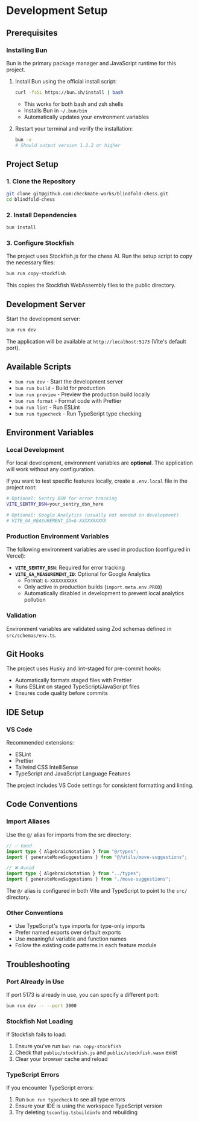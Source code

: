 # Development Setup

## Prerequisites

### Installing Bun

Bun is the primary package manager and JavaScript runtime for this project.

1. Install Bun using the official install script:
   ```bash
   curl -fsSL https://bun.sh/install | bash
   ```
   - This works for both bash and zsh shells
   - Installs Bun in `~/.bun/bin`
   - Automatically updates your environment variables

2. Restart your terminal and verify the installation:
   ```bash
   bun -v
   # Should output version 1.2.2 or higher
   ```

## Project Setup

### 1. Clone the Repository

```bash
git clone git@github.com:checkmate-works/blindfold-chess.git
cd blindfold-chess
```

### 2. Install Dependencies

```bash
bun install
```

### 3. Configure Stockfish

The project uses Stockfish.js for the chess AI. Run the setup script to copy the necessary files:

```bash
bun run copy-stockfish
```

This copies the Stockfish WebAssembly files to the public directory.

## Development Server

Start the development server:

```bash
bun run dev
```

The application will be available at `http://localhost:5173` (Vite's default port).

## Available Scripts

- `bun run dev` - Start the development server
- `bun run build` - Build for production
- `bun run preview` - Preview the production build locally
- `bun run format` - Format code with Prettier
- `bun run lint` - Run ESLint
- `bun run typecheck` - Run TypeScript type checking

## Environment Variables

### Local Development

For local development, environment variables are **optional**. The application will work without any configuration.

If you want to test specific features locally, create a `.env.local` file in the project root:

```bash
# Optional: Sentry DSN for error tracking
VITE_SENTRY_DSN=your_sentry_dsn_here

# Optional: Google Analytics (usually not needed in development)
# VITE_GA_MEASUREMENT_ID=G-XXXXXXXXXX
```

### Production Environment Variables

The following environment variables are used in production (configured in Vercel):

- **`VITE_SENTRY_DSN`**: Required for error tracking
- **`VITE_GA_MEASUREMENT_ID`**: Optional for Google Analytics
  - Format: `G-XXXXXXXXXX`
  - Only active in production builds (`import.meta.env.PROD`)
  - Automatically disabled in development to prevent local analytics pollution

### Validation

Environment variables are validated using Zod schemas defined in `src/schemas/env.ts`.

## Git Hooks

The project uses Husky and lint-staged for pre-commit hooks:
- Automatically formats staged files with Prettier
- Runs ESLint on staged TypeScript/JavaScript files
- Ensures code quality before commits

## IDE Setup

### VS Code

Recommended extensions:
- ESLint
- Prettier
- Tailwind CSS IntelliSense
- TypeScript and JavaScript Language Features

The project includes VS Code settings for consistent formatting and linting.

## Code Conventions

### Import Aliases

Use the `@/` alias for imports from the src directory:

```typescript
// ✅ Good
import type { AlgebraicNotation } from "@/types";
import { generateMoveSuggestions } from "@/utils/move-suggestions";

// ❌ Avoid
import type { AlgebraicNotation } from "../types";
import { generateMoveSuggestions } from "./move-suggestions";
```

The `@/` alias is configured in both Vite and TypeScript to point to the `src/` directory.

### Other Conventions

- Use TypeScript's `type` imports for type-only imports
- Prefer named exports over default exports
- Use meaningful variable and function names
- Follow the existing code patterns in each feature module

## Troubleshooting

### Port Already in Use

If port 5173 is already in use, you can specify a different port:

```bash
bun run dev -- --port 3000
```

### Stockfish Not Loading

If Stockfish fails to load:
1. Ensure you've run `bun run copy-stockfish`
2. Check that `public/stockfish.js` and `public/stockfish.wasm` exist
3. Clear your browser cache and reload

### TypeScript Errors

If you encounter TypeScript errors:
1. Run `bun run typecheck` to see all type errors
2. Ensure your IDE is using the workspace TypeScript version
3. Try deleting `tsconfig.tsbuildinfo` and rebuilding